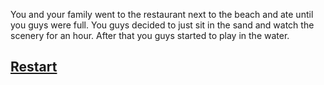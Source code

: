 You and your family went to the restaurant next to the beach and ate until you guys were full. You guys decided to just sit in the sand and watch the scenery for an hour. After that you guys started to play in the water.
## [Restart](../vacation.md)